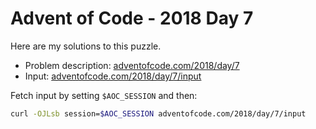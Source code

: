 # Advent of Code - 2018 Day 7
Here are my solutions to this puzzle.

* Problem description: [adventofcode.com/2018/day/7](https://adventofcode.com/2018/day/7)
* Input: [adventofcode.com/2018/day/7/input](https://adventofcode.com/2018/day/7/input)

Fetch input by setting `$AOC_SESSION` and then:
```bash
curl -OJLsb session=$AOC_SESSION adventofcode.com/2018/day/7/input
```
